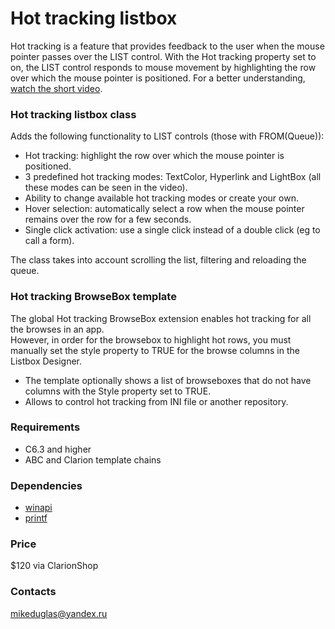 # Hot tracking listbox

Hot tracking is a feature that provides feedback to the user when the mouse pointer passes over the LIST control. With the Hot tracking property set to on, the LIST control responds to mouse movement by highlighting the row over which the mouse pointer is positioned. For a better understanding, [watch the short video](https://clipchamp.com/watch/oScjswue4LD).
  
### Hot tracking listbox class
Adds the following functionality to LIST controls (those with FROM(Queue)):
- Hot tracking: highlight the row over which the mouse pointer is positioned.
- 3 predefined hot tracking modes: TextColor, Hyperlink and LightBox (all these modes can be seen in the video).
- Ability to change available hot tracking modes or create your own.
- Hover selection: automatically select a row when the mouse pointer remains over the row for a few seconds.
- Single click activation: use a single click instead of a double click (eg to call a form).
  
The class takes into account scrolling the list, filtering and reloading the queue.


### Hot tracking BrowseBox template
The global Hot tracking BrowseBox extension enables hot tracking for all the browses in an app.  
However, in order for the browsebox to highlight hot rows, you must manually set the style property to TRUE for the browse columns in the Listbox Designer.
- The template optionally shows a list of browseboxes that do not have columns with the Style property set to TRUE.
- Allows to control hot tracking from INI file or another repository.


### Requirements
- C6.3 and higher
- ABC and Clarion template chains


### Dependencies
- [winapi](https://github.com/mikeduglas/winapi)
- [printf](https://github.com/mikeduglas/printf)


### Price
$120 via ClarionShop


### Contacts
mikeduglas@yandex.ru
